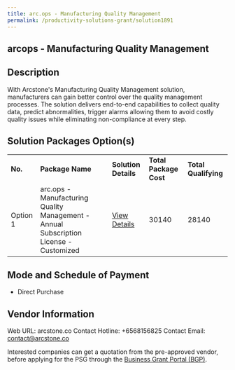 ```yaml
---
title: arc.ops - Manufacturing Quality Management
permalink: /productivity-solutions-grant/solution1891
---
```


## arcops - Manufacturing Quality Management

## Description

With Arcstone's Manufacturing Quality Management solution, manufacturers can gain better control over the quality management processes. The solution delivers end-to-end capabilities to collect quality data, predict abnormalities, trigger alarms allowing them to avoid costly quality issues while eliminating non-compliance at every step.

## Solution Packages Option(s)

<table>
<tr>
<td><b>No.</b></td>
<td><b>Package Name</b></td>
<td><b>Solution Details</b></td>
<td><b>Total Package Cost</b></td>
<td><b>Total Qualifying</b></td>
</tr>
<tr>
<td>Option 1</td>
<td>arc.ops - Manufacturing Quality Management - Annual Subscription License - Customized</td>
<td><a href='https://www.gobusiness.gov.sg/images/psg/Manufacturing_Quality_20200863_Desensitised_Annex_3_Part_2.pdf'>View Details</a></td>
<td>30140</td>
<td>28140</td>
</tr>
</table>

## Mode and Schedule of Payment

 - Direct Purchase

## Vendor Information

 Web URL: arcstone.co 
Contact Hotline: +6568156825 
Contact Email: contact@arcstone.co 


Interested companies can get a quotation from the pre-approved vendor, before applying for the PSG through the <a href='https://www.businessgrants.gov.sg/'>Business Grant Portal (BGP)</a>.
